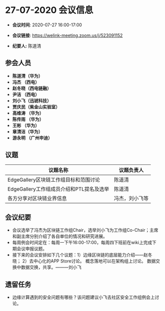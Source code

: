 # 27-07-2020 会议信息  

-  **会议时间**: 2020-07-27  16:00-17:00
-  **会议链接**: https://welink-meeting.zoom.us/j/523091152    

-  **纪要人:** 陈道清 

## 参会人员
-  **陈道清（华为）** 
-  **冯杰  （西电）**   
-  **赵冬晓（西电链融）**  
-  **尹洁  （西电）**
-  **刘小飞（迅琥科技）**  
-  **贾庆民（紫金山实验室）**
-  **高维涛 （华为）**  
-  **陈传雨  （华为）**  
-  **王彬  （华为）**  
-  **章清洁（华为）**  
-  **游永明 （广州申迪）**  


## 议题

议题名称 | 议题负责人
---- | ----
EdgeGallery区块链工作组目标和范围讨论 | 陈道清 
EdgeGallery工作组成员介绍和PTL提名及选举 | 陈道清
各方分享对区块链业界信息 | 冯杰，刘小飞等 

## 会议纪要
- 会议选举了冯杰为区块链工作组Chair，选举刘小飞为工作组Co-Chair；主席和副主席分别介绍了各自单位的情况和研究进展。
- 每周例会时间定在：每周一下午16:00-17:00，每周四下班前在wiki上完成下期会议申报议题。
- 接下来的会议安排如下几个议题：1）边缘区块链的底层能力介绍——赵冬晓； 2）去中心化的APP Store讨论。 概念落地可以在架构组上讨论。 数据交换中数据交换，共享。———刘小飞    

## 遗留任务
-  边缘计算遇到的安全问题有哪些？该问题建议小飞去社区安全工作组例会上讨论。